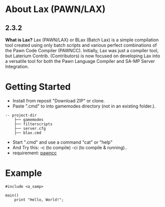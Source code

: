 # About Lax (PAWN/LAX)
2.3.2
----
**What is Lax?** Lax (PAWN/LAX) or BLax (Batch Lax) is a simple compilation tool created using only batch scripts and various perfect combinations of the Pawn Code Compiler (PAWNCC). Initially, Lax was just a compiler tool, but Laterium Contrib. (Contributors) is now focused on developing Lax into a versatile tool for both the Pawn Language Compiler and SA-MP Server Integration.
# Getting Started
- Install from reposit "Download ZIP" or clone.
- Paste ".cmd" to into gamemodes directory (not in an existing folder.).
```
-- project-dir
    ├── gamemodes
    ├── filterscripts
    ├── server.cfg
    ├── blax.cmd
```
- Start ".cmd" and use a command "cat" or "help"
- And Try this: -c (to compile) -ci (to compile & running)..
- requirement: [pawncc](https://github.com/laterium/lax-code/tree/main/lax/src/bin) 
# Example
```pwn
#include <a_samp>

main()
    print "Hello, World!";
```
